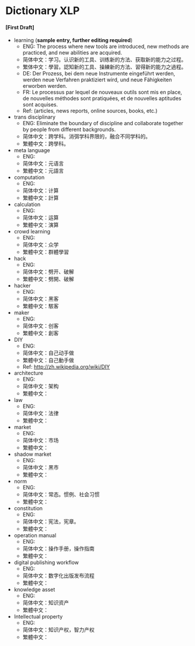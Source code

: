 Dictionary XLP
========
#### [First Draft]

- learning (**sample entry, further editing required**)
  - ENG: The process where new tools are introduced, new methods are practiced, and new abilities are acquired.
  - 简体中文：学习。认识新的工具、训练新的方法、获取新的能力之过程。
  - 繁体中文：學習。認知新的工具、操練新的方法、習得新的能力之過程。
  - DE: Der Prozess, bei dem neue Instrumente eingeführt werden, werden neue Verfahren praktiziert wird, und neue Fähigkeiten erworben werden.
  - FR: Le processus par lequel de nouveaux outils sont mis en place, de nouvelles méthodes sont pratiquées, et de nouvelles aptitudes sont acquises.
  - Ref: (articles, news reports, online sources, books, etc.)
- trans disciplinary
  - ENG: Eliminate the boundary of discipline and collaborate together by people from different backgrounds.
  - 简体中文：跨学科。消弭学科界限的，融合不同学科的。
  - 繁體中文：跨學科。
- meta language
  - ENG: 
  - 简体中文：元语言
  - 繁體中文：元語言
- computation
  - ENG: 
  - 简体中文：计算
  - 繁體中文：計算
- calculation
  - ENG: 
  - 简体中文：运算
  - 繁體中文：演算
- crowd learning
  - ENG: 
  - 简体中文：众学
  - 繁體中文：群體學習
- hack
  - ENG: 
  - 简体中文：劈开、破解
  - 繁體中文：劈開、破解
- hacker
  - ENG: 
  - 简体中文：黑客
  - 繁體中文：駭客
- maker
  - ENG: 
  - 简体中文：创客
  - 繁體中文：創客
- DIY
  - ENG: 
  - 简体中文：自己动手做
  - 繁體中文：自己動手做
  - Ref: http://zh.wikipedia.org/wiki/DIY
- architecture
  - ENG: 
  - 简体中文：架构
  - 繁體中文：
- law
  - ENG: 
  - 简体中文：法律
  - 繁體中文：
- market
  - ENG: 
  - 简体中文：市场
  - 繁體中文：
- shadow market
  - ENG: 
  - 简体中文：黑市
  - 繁體中文：
- norm
  - ENG: 
  - 简体中文：常态。惯例、社会习惯
  - 繁體中文：
- constitution
  - ENG: 
  - 简体中文：宪法，宪章。
  - 繁體中文：
- operation manual
  - ENG: 
  - 简体中文：操作手册，操作指南
  - 繁體中文：
- digital publishing workflow
  - ENG: 
  - 简体中文：数字化出版发布流程
  - 繁體中文：
- knowledge asset
  - ENG: 
  - 简体中文：知识资产
  - 繁體中文：
- Intellectual property
  - ENG: 
  - 简体中文：知识产权，智力产权
  - 繁體中文：


